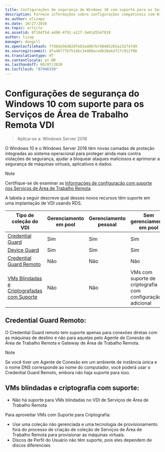 ```yaml
---
title: Configurações de segurança do Windows 10 com suporte para os Serviços de Área de Trabalho Remota VDI
description: Fornece informações sobre configurações compatíveis com Windows 10 VDI com RDS no Windows Server 2016.
ms.author: elizapo
ms.date: 10/27/2016
ms.topic: article
ms.assetid: 8f164f5d-a498-4f91-a12f-3e01d554f810
author: lizap
manager: dongill
ms.openlocfilehash: 7fd8de56d02dfe83add67b740405265a232747d9
ms.sourcegitcommit: dfa48f77b751dbc34409aced628eb2f17c912f08
ms.translationtype: HT
ms.contentlocale: pt-BR
ms.lasthandoff: 08/07/2020
ms.locfileid: "87946339"
---
```

# <a name="supported-windows-10-security-configurations-for-remote-desktop-services-vdi"></a>Configurações de segurança do Windows 10 com suporte para os Serviços de Área de Trabalho Remota VDI

> Aplica-se a: Windows Server 2016

O Windows 10 e o Windows Server 2016 têm novas camadas de proteção integradas ao sistema operacional para proteger ainda mais contra violações de segurança, ajudar a bloquear ataques maliciosos e aprimorar a segurança de máquinas virtuais, aplicativos e dados.

> [!NOTE]
> Certifique-se de examinar as [Informações de configuração com suporte nos Serviços de Área de Trabalho Remota](rds-supported-config.md).

A tabela a seguir descreve qual desses novos recursos têm suporte em uma implantação de VDI usando RDS.

|  Tipo de coleção do VDI               |  Gerenciamento em pool |  Gerenciamento pessoal |  Sem gerenciamento em pool                                     |  Sem gerenciamento pessoal                                    |
|-------------------------------------|------------------|--------------------|--------------------------------------------------------|--------------------------------------------------------|
| [Credential Guard](/windows/security/identity-protection/credential-guard/credential-guard)                    | Sim              | Sim                | Sim                                                    | Sim                                                    |
| [Device Guard](/windows/security/threat-protection/windows-defender-application-control/windows-defender-application-control-deployment-guide)                        | Sim              | Sim                | Sim                                                    | Sim                                                    |
| [Credential Guard Remoto](/windows/security/identity-protection/remote-credential-guard)             | Não               | Não                 | Não                                                     | Não                                                     |
| [VMs Blindadas e Criptografadas com Suporte](../../security/guarded-fabric-shielded-vm/guarded-fabric-and-shielded-vms.md) | Não               | Não                 | VMs com suporte de criptografia com configuração adicional | VMs com suporte de criptografia com configuração adicional |

## <a name="remote-credential-guard"></a>Credential Guard Remoto:

O Credential Guard remoto tem suporte apenas para conexões diretas com as máquinas de destino e não para aquelas pelo Agente de Conexão de Área de Trabalho Remota e Gateway de Área de Trabalho Remota.
> [!NOTE]
> Se você tiver um Agente de Conexão em um ambiente de instância única e o nome DNS corresponde ao nome do computador, você poderá usar o Credential Guard Remoto, embora não haja suporte para isso.

## <a name="shielded-vms-and-encryption-supported-vms"></a>VMs blindadas e criptografia com suporte:

- Não há suporte para VMs blindadas no VDI de Serviços de Área de Trabalho Remota

Para aproveitar VMs com Suporte para Criptografia:
- Use uma coleção não gerenciada e uma tecnologia de provisionamento fora do processo de criação de coleção de Serviços de Área de Trabalho Remota para provisionar as máquinas virtuais.
- Discos de Perfil do Usuário não têm suporte, pois eles dependem de discos diferenciais
